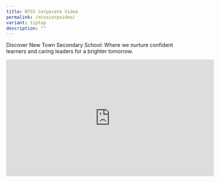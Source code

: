 ```yaml
---
title: NTSS Corporate Video
permalink: /ntsscorpvideo/
variant: tiptap
description: ""
---
```

<p>Discover New Town Secondary School: Where we nurture confident learners
and caring leaders for a brighter tomorrow.</p>
<div class="iframe-wrapper">
<iframe height="315" width="560" allowfullscreen="true" frameborder="0" src="https://www.youtube.com/embed/boMgrFYt2WM?si=-iAZRRvcmpYltC-Y"></iframe>
</div>
<p></p>